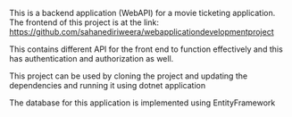 This is a backend application (WebAPI) for a movie ticketing application. The frontend of this project is at the link: https://github.com/sahanediriweera/webapplicationdevelopmentproject 

This contains different API for the front end to function effectively and this has authentication and authorization as well.

This project can be used by cloning the project and updating the dependencies and running it using dotnet application

The database for this application is implemented using EntityFramework

